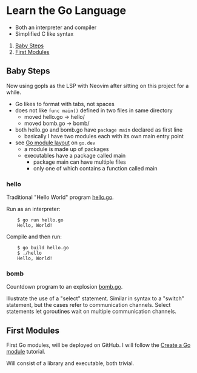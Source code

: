 # Learn the Go Language

- Both an interpreter and compiler
- Simplified C like syntax

1. [Baby Steps](#baby-steps)
1. [First Modules](#first-modules)

## Baby Steps

Now using gopls as the LSP with Neovim after sitting on this project for
a while.

- Go likes to format with tabs, not spaces
- does not like `func main()` defined in two files in same directory
  - moved hello.go -> hello/
  - moved bomb.go -> bomb/
- both hello.go and bomb.go have `package main` declared as first line
  - basically I have two modules each with its own main entry point
- see [Go module layout](https://go.dev/doc/modules/layout) on `go.dev`
  - a module is made up of packages
  - executables have a package called main
    - package main can have multiple files
    - only one of which contains a function called main

### hello

Traditional "Hello World" program
[hello.go](babysteps/hello/hello.go).

Run as an interpreter:

```fish
    $ go run hello.go
    Hello, World!
```

Compile and then run:

```fish
    $ go build hello.go
    $ ./hello
    Hello, World!
```

### bomb

Countdown program to an explosion
[bomb.go](babysteps/bomb/bomb.go).

Illustrate the use of a "select" statement. Similar in syntax to a
"switch" statement, but the cases refer to communication channels.
Select statements let goroutines wait on multiple communication channels.

## First Modules

First Go modules, will be deployed on GitHub. I will follow the
[Create a Go module](https://go.dev/doc/tutorial/create-module) tutorial.

Will consist of a library and executable, both trivial.
